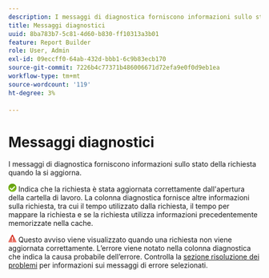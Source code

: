 ```yaml
---
description: I messaggi di diagnostica forniscono informazioni sullo stato della richiesta quando la si aggiorna.
title: Messaggi diagnostici
uuid: 8ba783b7-5c81-4d60-b830-ff10313a3b01
feature: Report Builder
role: User, Admin
exl-id: 09eccff0-64ab-432d-bbb1-6c9b83ecb170
source-git-commit: 7226b4c77371b486006671d72efa9e0f0d9eb1ea
workflow-type: tm+mt
source-wordcount: '119'
ht-degree: 3%

---
```


# Messaggi diagnostici

I messaggi di diagnostica forniscono informazioni sullo stato della richiesta quando la si aggiorna.

![icon_notice_success.gif](assets/icon_notice_success.gif) Indica che la richiesta è stata aggiornata correttamente dall&#39;apertura della cartella di lavoro. La colonna diagnostica fornisce altre informazioni sulla richiesta, tra cui il tempo utilizzato dalla richiesta, il tempo per mappare la richiesta e se la richiesta utilizza informazioni precedentemente memorizzate nella cache.

![icon_notice_warn.gif](assets/icon_notice_warn.gif) Questo avviso viene visualizzato quando una richiesta non viene aggiornata correttamente. L’errore viene notato nella colonna diagnostica che indica la causa probabile dell’errore. Controlla la [sezione risoluzione dei problemi](/help/analyze/report-builder/troubleshoot.md) per informazioni sui messaggi di errore selezionati.
